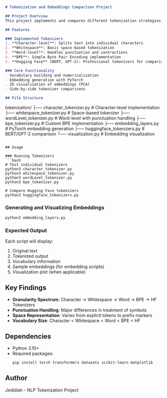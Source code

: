 ```markdown
# Tokenization and Embeddings Comparison Project

## Project Overview
This project implements and compares different tokenization strategies, from basic to advanced, and visualizes their embedding representations. The implementation includes custom tokenizers and Hugging Face's pretrained tokenizers.

## Features

### Implemented Tokenizers
1. **Character-level**: Splits text into individual characters
2. **Whitespace**: Basic space-based tokenization
3. **Word-level**: Handles punctuation and contractions
4. **BPE**: Simple Byte Pair Encoding implementation
5. **Hugging Face** (BERT, GPT-2): Professional tokenizers for comparison

### Core Functionality
- Vocabulary building and numericalization
- Embedding generation with PyTorch
- 2D visualization of embeddings (PCA)
- Side-by-side tokenizer comparisons

## File Structure
```
tokenization/
├── character_tokenizer.py    # Character-level implementation
├── whitespace_tokenizer.py   # Space-based tokenizer
├── wordLevel_tokenizer.py    # Word-level with punctuation handling
├── bpe_tokenizer.py          # Custom BPE implementation
├── embedding_layers.py       # PyTorch embedding generation
├── huggingface_tokenizers.py # BERT/GPT-2 comparison
└── visualization.py          # Embedding visualization
```

## Usage

### Running Tokenizers
```bash
# Test individual tokenizers
python3 character_tokenizer.py
python3 whitespace_tokenizer.py
python3 wordLevel_tokenizer.py
python3 bpe_tokenizer.py

# Compare Hugging Face tokenizers
python3 huggingface_tokenizers.py
```

### Generating and Visualizing Embeddings
```bash
python3 embedding_layers.py
```

### Expected Output
Each script will display:
1. Original text
2. Tokenized output
3. Vocabulary information
4. Sample embeddings (for embedding scripts)
5. Visualization plot (when applicable)

## Key Findings
- **Granularity Spectrum**: Character → Whitespace → Word → BPE → HF Tokenizers
- **Punctuation Handling**: Major differences in treatment of symbols
- **Space Representation**: Varies from explicit tokens to prefix markers
- **Vocabulary Size**: Character < Whitespace < Word < BPE < HF

## Dependencies
- Python 3.10+
- Required packages:
  ```bash
  pip install torch transformers datasets scikit-learn matplotlib
  ```

## Author
Jedidiah - NLP Tokenization Project
```
